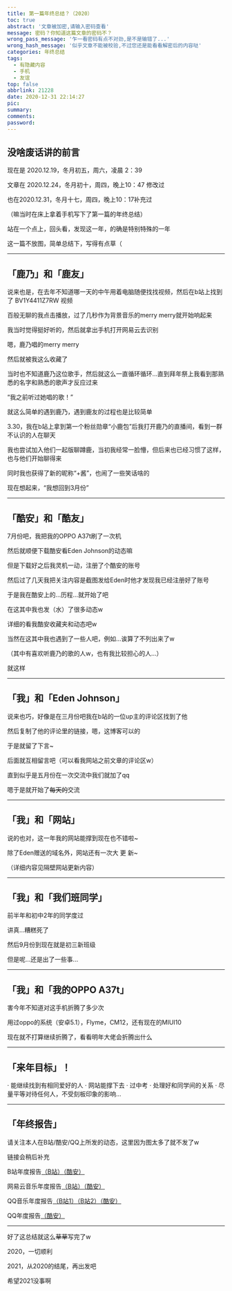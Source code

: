 ```yaml
---
title: 第一篇年终总结？（2020）
toc: true
abstract: '文章被加密,请输入密码查看'
message: 密码？你知道这篇文章的密码不？
wrong_pass_message: '乍一看密码有点不对劲,是不是输错了...'
wrong_hash_message: '似乎文章不能被校验,不过您还是能看看解密后的内容哒'
categories: 年终总结
tags:
  - 有隐藏内容
  - 手机
  - 友谊
top: false
abbrlink: 21228
date: 2020-12-31 22:14:27
pic:
summary:
comments:
password:
---
```


## 没啥废话讲的前言

现在是 2020.12.19，冬月初五，周六，凌晨 2：39

文章在 2020.12.24，冬月初十，周四，晚上10：47 修改过

也在2020.12.31，冬月十七，周四，晚上10：17补充过

（嘛当时在床上拿着手机写下了第一篇的年终总结）

站在一个点上，回头看，发现这一年，的确是特别特殊的一年

这一篇不放图，简单总结下，写得有点草（

---

## 「鹿乃」和「鹿友」

说来也是，在去年不知道哪一天的中午用着电脑随便找找视频，然后在b站上找到了 BV1Y4411Z7RW 视频

百般无聊的我点击播放，过了几秒作为背景音乐的merry merry就开始响起来

我当时觉得挺好听的，然后就拿出手机打开网易云去识别

嗯，鹿乃唱的merry merry

然后就被我这么收藏了

当时也不知道鹿乃这位歌手，然后就这么一直循环循环…直到拜年祭上我看到那熟悉的名字和熟悉的歌声才反应过来

“我之前听过她唱的歌！”

就这么简单的遇到鹿乃，遇到鹿友的过程也是比较简单

3.30，我在b站上拿到第一个粉丝勋章“小鹿包”后我打开鹿乃的直播间，看到一群不认识的人在聊天

我也尝试加入他们一起版聊蹲鹿，当初我经常一脸懵，但后来也已经习惯了这样，也与他们开始聊得来

同时我也获得了新的昵称“+酱”，也闹了一些笑话啥的

现在想起来，“我想回到3月份”

---

## 「酷安」和「酷友」

7月份吧，我把我的OPPO A37t刷了一次机

然后就顺便下载酷安看Eden Johnson的动态嘛

但是下载好之后我灵机一动，注册了个酷安的账号

然后过了几天我把关注内容是截图发给Eden时他才发现我已经注册好了账号

于是我在酷安上的…历程…就开始了吧

在这其中我也发（水）了很多动态w

详细的看我酷安收藏夹和动态吧w

当然在这其中我也遇到了一些人吧，例如…诶算了不列出来了w

（其中有喜欢听鹿乃的歌的人w，也有我比较担心的人…）

就这样

---

## 「我」和「Eden Johnson」

说来也巧，好像是在三月份吧我在b站的一位up主的评论区找到了他

然后复制了他的评论里的链接，嗯，这博客可以的

于是就留了下言~

后面就互相留言吧（可以看我网站之前文章的评论区w）

直到似乎是五月份在一次交流中我们就加了qq

嗯于是就开始了~~每天的~~交流

---

## 「我」和「网站」

说的也对，这一年我的网站能撑到现在也不错啦~

除了Eden赠送的域名外，网站还有一次大 更 新~

（详细内容见隔壁网站更新内容）

---

## 「我」和「我们班同学」

前半年和初中2年的同学度过

讲真...糟糕死了

然后9月份到现在就是初三新班级<!--初三传统：分班-->

<!--我们学校五大传统：静思，社团，体艺节，咏春拳，初三分班-->

但是呢...还是出了一些事...<!--讲真我10月11月这2月想的东西是真的太多...特别是10月还想过...自杀...吧...可惜我没做，因为我太~懒~了-->

---

## 「我」和「我的OPPO A37t」

害今年不知道对这手机折腾了多少次

用过oppo的系统（安卓5.1），Flyme，CM12，还有现在的MIUI10

现在就不打算继续折腾了，看看明年大佬会折腾出什么

---

## 「来年目标」！

· 能继续找到有相同爱好的人
· 网站能撑下去
· 过中考
· 处理好和同学间的关系
· 尽量平等对待任何人，不受刻板印象的影响…

---

## 「年终报告」

请关注本人在B站/酷安/QQ上所发的动态，这里因为图太多了就不发了w

链接会稍后补充

B站年度报告[（B站）](https://t.bilibili.com/474968768139096281)[（酷安）](https://www.coolapk.com/feed/23915522?shareKey=ZDIzOWE1MmJiZGQyNWZlZGU0N2Y~&shareUid=3779066&shareFrom=com.coolapk.market_11.0-beta7)

网易云音乐年度报告[（B站）](https://t.bilibili.com/474232610741919955)[（酷安）](https://www.coolapk.com/feed/23849035?shareKey=ZWM1MzE3ZDg2OGVmNWZlZGU0YzI~&shareUid=3779066&shareFrom=com.coolapk.market_11.0-beta7)

QQ音乐年度报告[（B站1）](https://t.bilibili.com/473489731722605795?tab=2)[（B站2）](https://t.bilibili.com/473494722475685008)[（酷安）](https://www.coolapk.com/feed/23824113?shareKey=YzRiZjQ5NDFhMTcxNWZlZGU0YzI~&shareUid=3779066&shareFrom=com.coolapk.market_11.0-beta7)

QQ年度报告[（酷安）](https://www.coolapk.com/feed/23873914?shareKey=MjNlYzFmMDRmMThiNWZlZGU0YzI~&shareUid=3779066&shareFrom=com.coolapk.market_11.0-beta7)

<!--网易云音乐年度报告的视频已经发送到QQ空间上，基本上报告都发在了我的tg频道-->

---

好了这总结就这么~~草草~~写完了w

2020，一切顺利

2021，从2020的结尾，再出发吧

希望2021没事啊

<script>console.log("https://lijiakaijun.me/files/2021-1-1-AES.txt");</script>